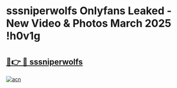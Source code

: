 # sssniperwolfs Onlyfans Leaked - New Video & Photos March 2025 !h0v1g

# <h2><a href="https://z79eg2.iuczelnia.edu.pl?title=sssniperwolfs&ref=h0v1g">🔗👉 🔴 sssniperwolfs</a></h2>

[![acn](https://github.com/user-attachments/assets/0f9c940e-d8b0-45ae-aac7-cd30a18b3e1c)](https://z79eg2.iuczelnia.edu.pl?title=sssniperwolfs&ref=h0v1g)

